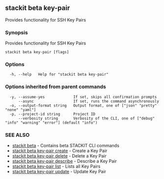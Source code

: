 ## stackit beta key-pair

Provides functionality for SSH Key Pairs

### Synopsis

Provides functionality for SSH Key Pairs

```
stackit beta key-pair [flags]
```

### Options

```
  -h, --help   Help for "stackit beta key-pair"
```

### Options inherited from parent commands

```
  -y, --assume-yes             If set, skips all confirmation prompts
      --async                  If set, runs the command asynchronously
  -o, --output-format string   Output format, one of ["json" "pretty" "none" "yaml"]
  -p, --project-id string      Project ID
      --verbosity string       Verbosity of the CLI, one of ["debug" "info" "warning" "error"] (default "info")
```

### SEE ALSO

* [stackit beta](./stackit_beta.md)	 - Contains beta STACKIT CLI commands
* [stackit beta key-pair create](./stackit_beta_key-pair_create.md)	 - Create a Key Pair
* [stackit beta key-pair delete](./stackit_beta_key-pair_delete.md)	 - Delete a Key Pair
* [stackit beta key-pair describe](./stackit_beta_key-pair_describe.md)	 - Describe a Key Pair
* [stackit beta key-pair list](./stackit_beta_key-pair_list.md)	 - Lists all Key Pairs
* [stackit beta key-pair update](./stackit_beta_key-pair_update.md)	 - Update Key Pair

